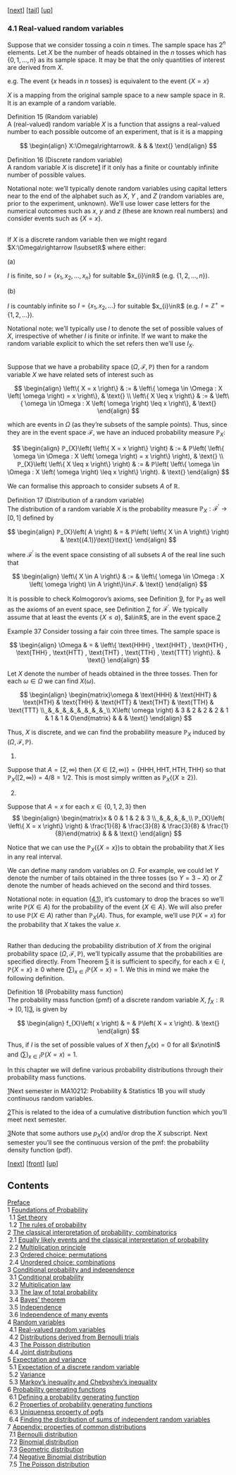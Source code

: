 [[next](nose14.htm)] [[tail](#tailnose13.htm)] [[up](noch4.htm#nose13.htm)]

### 4.1 Real-valued random variables

Suppose that we consider tossing a coin $n$ times. The sample space has $2^{n}$ elements. Let $X$ be the number of heads obtained in the $n$ tosses which has $\left\{ 0 , 1 , … ⁡ , n \right\}$ as its sample space. It may be that the only quantities of interest are derived from $X$.

e.g. The event $\left\{ \text{}x\text{ heads in }n\text{ tosses} \right\}$ is equivalent to the event $\left\{ X = x \right\}$

$X$ is a mapping from the original sample space to a new sample space in $ℝ$. It is an example of a random variable.

Definition 15 (Random variable)  
A (real-valued) random variable $X$ is a function that assigns a real-valued number to each possible outcome of an experiment, that is it is a mapping

$$
\begin{align}
X:\Omega\rightarrowℝ. & & & \text{}
\end{align}
$$

Definition 16 (Discrete random variable)  
A random variable $X$ is discrete[1](#fn1x4) if it only has a finite or countably infinite number of possible values.

Notational note: we’ll typically denote random variables using capital letters near to the end of the alphabet such as $X$, $Y$ , and $Z$ (random variables are, prior to the experiment, unknown). We’ll use lower case letters for the numerical outcomes such as $x$, $y$ and $z$ (these are known real numbers) and consider events such as $\left\{ X = x \right\}$.

   
If $X$ is a discrete random variable then we might regard $X:\Omega\rightarrow I\subsetℝ$ where either:

(a)

$I$ is finite, so $I=\left\{ x_{1} , x_{2} , … ⁡ , x_{n} \right\}$ for suitable $x_{i}\inℝ$ (e.g. $\left\{ 1 , 2 , … ⁡ , n \right\}$).

(b)

$I$ is countably infinite so $I=\left\{ x_{1} , x_{2} , … ⁡ \right\}$ for suitable $x_{i}\inℝ$ (e.g. $I=ℤ^{+}=\left\{ 1 , 2 , … ⁡ \right\}$).

Notational note: we’ll typically use $I$ to denote the set of possible values of $X$, irrespective of whether $I$ is finite or infinite. If we want to make the random variable explicit to which the set refers then we’ll use $I_{X}$.

   
Suppose that we have a probability space $\left( \Omega , ℱ , ℙ \right)$ then for a random variable $X$ we have related sets of interest such as

$$
\begin{align}
\left\{ X = x \right\} & := & \left\{ \omega \in \Omega : X \left( \omega \right) = x \right\}, & \text{} \\ \left\{ X \leq x \right\} & := & \left\{ \omega \in \Omega : X \left( \omega \right) \leq x \right\}, & \text{}
\end{align}
$$

which are events in $\Omega$ (as they’re subsets of the sample points). Thus, since they are in the event space $ℱ$, we have an induced probability measure $ℙ_{X}$:

$$
\begin{align}
ℙ_{X}\left( \left\{ X = x \right\} \right) & := & ℙ\left( \left\{ \omega \in \Omega : X \left( \omega \right) = x \right\} \right), & \text{} \\ ℙ_{X}\left( \left\{ X \leq x \right\} \right) & := & ℙ\left( \left\{ \omega \in \Omega : X \left( \omega \right) \leq x \right\} \right). & \text{}
\end{align}
$$

We can formalise this approach to consider subsets $A$ of $ℝ$.

Definition 17 (Distribution of a random variable)  
The distribution of a random variable $X$ is the probability measure $ℙ_{X}:ℱ^{′}\rightarrow\left[ 0 , 1 \right]$ defined by

$$
\begin{align}
ℙ_{X}\left( A \right) & = & ℙ\left( \left\{ X \in A \right\} \right) & \text{(4.1)}\text{}\text{}
\end{align}
$$

where $ℱ^{′}$ is the event space consisting of all subsets $A$ of the real line such that

$$
\begin{align}
\left\{ X \in A \right\} & := & \left\{ \omega \in \Omega : X \left( \omega \right) \in A \right\}\inℱ. & \text{}
\end{align}
$$

It is possible to check Kolmogorov’s axioms, see Definition [9](nose2.htm#x10-150029), for $ℙ_{X}$ as well as the axioms of an event space, see Definition [7](nose2.htm#x10-140017), for $ℱ^{′}$. We typically assume that at least the events $\left\{ X \leq a \right\}$, $a\inℝ$, are in the event space.[2](#fn2x4)

Example 37 Consider tossing a fair coin three times. The sample space is

$$
\begin{align}
\Omega & = & \left\{ \text{HHH} , \text{HHT} , \text{HTH} , \text{THH} , \text{HTT} , \text{THT} , \text{TTH} , \text{TTT} \right\}. & \text{}
\end{align}
$$

Let $X$ denote the number of heads obtained in the three tosses. Then for each $\omega\in\Omega$ we can find $X\left( \omega \right)$.

$$
\begin{align}
\begin{matrix}\omega & \text{HHH} & \text{HHT} & \text{HTH} & \text{THH} & \text{HTT} & \text{THT} & \text{TTH} & \text{TTT} \\ ̲ & ̲ & ̲ & ̲ & ̲ & ̲ & ̲ & ̲ & ̲ \\ X\left( \omega \right) & 3 & 2 & 2 & 2 & 1 & 1 & 1 & 0\end{matrix} & & & \text{}
\end{align}
$$

Thus, $X$ is discrete, and we can find the probability measure $ℙ_{X}$ induced by $\left( \Omega , ℱ , ℙ \right)$.

1.

Suppose that $A=\left[ 2 , \infty \right)$ then $\left\{ X \in \left[ 2 , \infty \right) \right\}=\left\{ \text{HHH} , \text{HHT} , \text{HTH} , \text{THH} \right\}$ so that $ℙ_{X}\left( \left[ 2 , \infty \right) \right)=4/8=1/2$. This is most simply written as $ℙ_{X}\left( \left\{ X \geq 2 \right\} \right)$.

2.

Suppose that $A=x$ for each $x\in\left\{ 0 , 1 , 2 , 3 \right\}$ then 
$$
\begin{align}
\begin{matrix}x & 0 & 1 & 2 & 3 \\ ̲ & ̲ & ̲ & ̲ & ̲ \\ ℙ_{X}\left( \left\{ X = x \right\} \right) & \frac{1}{8} & \frac{3}{8} & \frac{3}{8} & \frac{1}{8}\end{matrix} & & & \text{}
\end{align}
$$

Notice that we can use the $ℙ_{X}\left( \left\{ X = x \right\} \right)$s to obtain the probability that $X$ lies in any real interval.

We can define many random variables on $\Omega$. For example, we could let $Y$ denote the number of tails obtained in the three tosses (so $Y=3-X$) or $Z$ denote the number of heads achieved on the second and third tosses.

Notational note: in equation ([4.1](#x24-36008r4.1)), it’s customary to drop the braces so we’ll write $ℙ\left( X \in A \right)$ for the probability of the event $\left\{ X \in A \right\}$. We will also prefer to use $ℙ\left( X \in A \right)$ rather than $ℙ_{X}\left( A \right)$. Thus, for example, we’ll use $ℙ\left( X = x \right)$ for the probability that $X$ takes the value $x$.

   
Rather than deducing the probability distribution of $X$ from the original probability space $\left( \Omega , ℱ , ℙ \right)$, we’ll typically assume that the probabilities are specified directly. From Theorem [5](nose2.htm#x10-170015) it is sufficient to specify, for each $x\in I$, $ℙ\left\{ X = x \right\}\geq 0$ where $\left(\sum ⁡\right)_{x \in I}ℙ\left\{ X = x \right\}=1$. We this in mind we make the following definition.

Definition 18 (Probability mass function)  
The probability mass function (pmf) of a discrete random variable $X$, $f_{X}:ℝ\rightarrow\left[ 0 , 1 \right]$[3](#fn3x4), is given by

$$
\begin{align}
f_{X}\left( x \right) & = & ℙ\left( X = x \right). & \text{}
\end{align}
$$

Thus, if $I$ is the set of possible values of $X$ then $f_{X}\left( x \right)=0$ for all $x\notinI$ and $\left(\sum ⁡\right)_{x \in I}ℙ\left( X = x \right)=1$.

In this chapter we will define various probability distributions through their probability mass functions.

[1](#fn1x4-bk)Next semester in MA10212: Probability & Statistics 1B you will study continuous random variables.

[2](#fn2x4-bk)This is related to the idea of a cumulative distribution function which you’ll meet next semester.

[3](#fn3x4-bk)Note that some authors use $p_{X}\left( x \right)$ and/or drop the $X$ subscript. Next semester you’ll see the continuous version of the pmf: the probability density function (pdf).

[[next](nose14.htm)] [[front](nose13.htm)] [[up](noch4.htm#nose13.htm)]

Contents
--------

[Preface](noli2.htm#Q1-3-3)  
1 [Foundations of Probability](noch1.htm#x8-70001)  
 1.1 [Set theory](nose1.htm#x9-80001)  
 1.2 [The rules of probability](nose2.htm#x10-130002)  
2 [The classical interpretation of probability; combinatorics](noch2.htm#x11-180002)  
 2.1 [Equally likely events and the classical interpretation of probability](nose3.htm#x12-190001)  
 2.2 [Multiplication principle](nose4.htm#x13-200002)  
 2.3 [Ordered choice: permutations](nose5.htm#x14-210003)  
 2.4 [Unordered choice: combinations](nose6.htm#x15-240004)  
3 [Conditional probability and independence](noch3.htm#x16-280003)  
 3.1 [Conditional probability](nose7.htm#x17-290001)  
 3.2 [Multiplication law](nose8.htm#x18-300002)  
 3.3 [The law of total probability](nose9.htm#x19-310003)  
 3.4 [Bayes’ theorem](nose10.htm#x20-320004)  
 3.5 [Independence](nose11.htm#x21-330005)  
 3.6 [Independence of many events](nose12.htm#x22-340006)  
4 [Random variables](noch4.htm#x23-350004)  
 4.1 [Real-valued random variables](nose13.htm#x24-360001)  
 4.2 [Distributions derived from Bernoulli trials](nose14.htm#x25-370002)  
 4.3 [The Poisson distribution](nose15.htm#x26-420003)  
 4.4 [Joint distributions](nose16.htm#x27-430004)  
5 [Expectation and variance](noch5.htm#x28-480005)  
 5.1 [Expectation of a discrete random variable](nose17.htm#x29-490001)  
 5.2 [Variance](nose18.htm#x30-520002)  
 5.3 [Markov’s inequality and Chebyshev’s inequality](nose19.htm#x31-560003)  
6 [Probability generating functions](noch6.htm#x32-570006)  
 6.1 [Defining a probability generating function](nose20.htm#x33-580001)  
 6.2 [Properties of probability generating functions](nose21.htm#x34-590002)  
 6.3 [Uniqueness property of pgfs](nose22.htm#x35-600003)  
 6.4 [Finding the distribution of sums of independent random variables](nose23.htm#x36-610004)  
7 [Appendix: properties of common distributions](noch7.htm#x37-620007)  
 7.1 [Bernoulli distribution](nose24.htm#x38-630001)  
 7.2 [Binomial distribution](nose25.htm#x39-640002)  
 7.3 [Geometric distribution](nose26.htm#x40-650003)  
 7.4 [Negative Binomial distribution](nose27.htm#x41-660004)  
 7.5 [The Poisson distribution](nose28.htm#x42-670005)